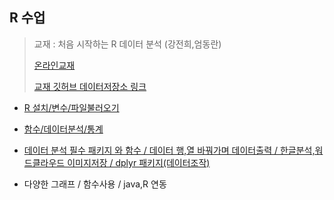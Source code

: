 ## R 수업

> 교재 : 처음 시작하는 R 데이터 분석 (강전희,엄동란)
>
> [온라인교재](https://thebook.io/006723)
>
> [교재 깃허브 데이터저장소 링크](https://github.com/newstars/HelloR)

* [R 설치/변수/파일불러오기](./R(1일차).md)
* [함수/데이터분석/통계](./R(2일차).md)
* [데이터 분석 필수 패키지 와 함수  / 데이터 행,열 바꿔가며 데이터출력 / 한글분석,워드클라우드 이미지저장 / dplyr 패키지(데이터조작)](./R(3일차).md)

* 다양한 그래프 / 함수사용 / java,R 연동